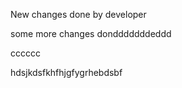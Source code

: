 New changes done by developer

some more changes dondddddddeddd


cccccc

hdsjkdsfkhfhjgfygrhebdsbf
